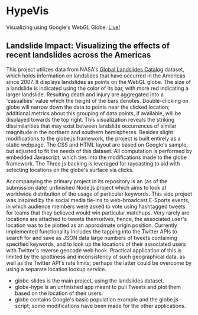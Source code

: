 # HypeVis
Visualizing using Google's WebGL Globe. [Live!](https://addtheletters.github.io/HypeVis/)


## Landslide Impact: Visualizing the effects of recent landslides across the Americas
This project utilizes data from NASA's [Global Landslides Catalog](https://data.nasa.gov/dataset/Global-Landslide-Catalog-Export/dd9e-wu2v) dataset, which holds information on landslides that have occurred in the Americas since 2007. It displays landslides as points on the WebGL globe. The size of a landslide is indicated using the color of its bar, with more red indicating a larger landslide. Resulting death and injury are aggregated into a 'casualties' value which the height of the bars denotes. Double-clicking on globe will narrow down the data to points near the clicked location; additional metrics about this grouping of data points, if available, will be displayed towards the top right. This visualization reveals the striking dissimilarities that may exist between landslide occurrences of similar magnitude in the northern and southern hemispheres. Besides slight modifications to the globe.js framework, the project is built entirely as a static webpage. The CSS and HTML layout are based on Google's sample, but adjusted to fit the needs of this dataset. All computation is performed by embedded Javascript, which ties into the modifications made to the globe framework. The Three.js backing is leveraged for raycasting to aid with selecting locations on the globe's surface via clicks.

Accompanying the primary project in its repository is an (as of the submission date) unfinished Node.js project which aims to look at worldwide distribution of the usage of particular keywords. This side project was inspired by the social media tie-ins to web-broadcast E-Sports events, in which audience members were asked to vote using hashtagged tweets for teams that they believed would win particular matchups. Very rarely are locations are attached to tweets themselves, hence, the associated user's location was to be plotted as an approximate origin position. Currently implemented functionality includes the tapping into the Twitter APIs to search for and save as JSON data large numbers of tweets containing specified keywords, and to look up the locations of their associated users with Twitter's reverse geocode web hook. Practical application of this is limited by the spottiness and inconsistency of such geographical data, as well as the Twitter API's rate limits; perhaps the latter could be overcome by using a separate location lookup service.

- globe-slides is the main project, using the landslides dataset.
- globe-hype is an unfinished app meant to pull Tweets and plot them based on the location of their users.
- globe contains Google's basic population example and the globe.js script; some modifications have been made for the other applications.
